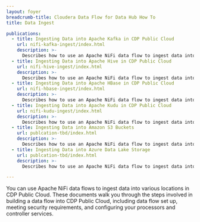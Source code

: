 ```yaml
---
layout: foyer
breadcrumb-title: Cloudera Data Flow for Data Hub How To
title: Data Ingest

publications:
  - title: Ingesting Data into Apache Kafka in CDP Public Cloud
    url: nifi-kafka-ingest/index.html
    description: >-
      Describes how to use an Apache NiFi data flow to ingest data into Apache Kafka in CDP Public Cloud. 
  - title: Ingesting Data into Apache Hive in CDP Public Cloud
    url: nifi-hive-ingest/index.html
    description: >-
      Describes how to use an Apache NiFi data flow to ingest data into Apache Hive in CDP Public Cloud. 
  - title: Ingesting Data into Apache HBase in CDP Public Cloud
    url: nifi-hbase-ingest/index.html
    description: >-
      Describes how to use an Apache NiFi data flow to ingest data into Apache HBase in CDP Public Cloud. 
  - title: Ingesting Data into Apache Kudu in CDP Public Cloud
    url: nifi-kudu-ingest/index.html
    description: >-
      Describes how to use an Apache NiFi data flow to ingest data into Apache Kudu in CDP Public Cloud. 
  - title: Ingesting Data into Amazon S3 Buckets
    url: publcation-tbd/index.html
    description: >-
      Describes how to use an Apache NiFi data flow to ingest data into Amazon S3 buckets in CDP Public Cloud. 
  - title: Ingesting Data into Azure Data Lake Storage
    url: publcation-tbd/index.html
    description: >-
      Describes how to use an Apache NiFi data flow to ingest data into Azure Data Lake Storage in CDP Public Cloud. 

---
```

You can use Apache NiFi data flows to ingest data into various locations in CDP Public Cloud. These documents walk you through the steps involved in building a data flow into CDP Public Cloud, including data flow set up, meeting security requirements, and configuring your processors and controller services. 
